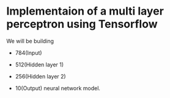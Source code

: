 # Implementaion of a multi layer perceptron using Tensorflow

We will be building 

* 784(Input)

* 512(Hidden layer 1)

* 256(Hidden layer 2)

* 10(Output) neural network model.


